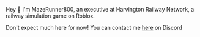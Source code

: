 Hey 👋
I'm MazeRunner800, an executive at Harvington Railway Network, a railway simulation game on Roblox.

Don't expect much here for now!
You can contact me [here](https://discord.com/users/745660364687147040) on Discord
